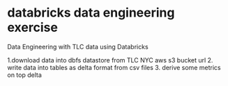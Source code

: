 # databricks data engineering exercise
Data Engineering with TLC data using Databricks

1.download data into dbfs datastore from TLC NYC aws s3 bucket url
2. write data into tables as delta format from csv files
3. derive some metrics on top delta

